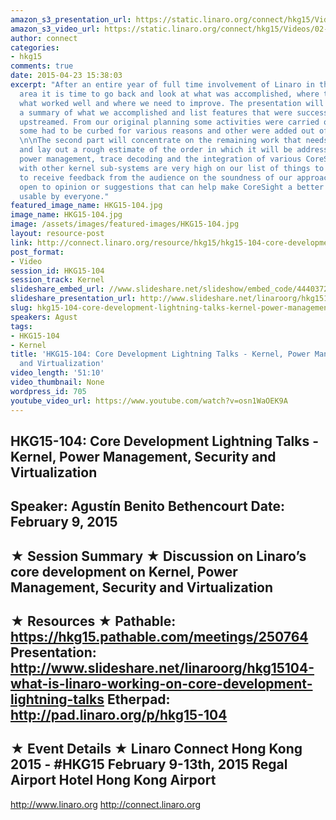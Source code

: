 ```yaml
---
amazon_s3_presentation_url: https://static.linaro.org/connect/hkg15/Videos/02-09-Monday/HKG15-104.pdf
amazon_s3_video_url: https://static.linaro.org/connect/hkg15/Videos/02-09-Monday/HKG15-104+Core+Development+Lightning+Talks+-+Kernel%2C+Power+Management%2C+Security+and+Virtualization.mp4
author: connect
categories:
- hkg15
comments: true
date: 2015-04-23 15:38:03
excerpt: "After an entire year of full time involvement of Linaro in the CoreSight
  area it is time to go back and look at what was accomplished, where things are,
  what worked well and where we need to improve. The presentation will start with
  a summary of what we accomplished and list features that were successfully pushed
  upstreamed. From our original planning some activities were carried out as expected,
  some had to be curbed for various reasons and other were added out of necessity.
  \n\nThe second part will concentrate on the remaining work that needs to be done
  and lay out a rough estimate of the order in which it will be addressed. Armv8,
  power management, trace decoding and the integration of various CoreSight functionality
  with other kernel sub-systems are very high on our list of things to so. We hope
  to receive feedback from the audience on the soundness of our approach and definitely
  open to opinion or suggestions that can help make CoreSight a better sub-system
  usable by everyone."
featured_image_name: HKG15-104.jpg
image_name: HKG15-104.jpg
image: /assets/images/featured-images/HKG15-104.jpg
layout: resource-post
link: http://connect.linaro.org/resource/hkg15/hkg15-104-core-development-lightning-talks-kernel-power-management-security-and-virtualization/
post_format:
- Video
session_id: HKG15-104
session_track: Kernel
slideshare_embed_url: //www.slideshare.net/slideshow/embed_code/44403726
slideshare_presentation_url: http://www.slideshare.net/linaroorg/hkg15104-what-is-linaro-working-on-core-development-lightning-talks
slug: hkg15-104-core-development-lightning-talks-kernel-power-management-security-and-virtualization
speakers: Agust
tags:
- HKG15-104
- Kernel
title: 'HKG15-104: Core Development Lightning Talks - Kernel, Power Management, Security
  and Virtualization'
video_length: '51:10'
video_thumbnail: None
wordpress_id: 705
youtube_video_url: https://www.youtube.com/watch?v=osn1WaOEK9A
---
```


HKG15-104: Core Development Lightning Talks - Kernel, Power Management, Security and Virtualization
---------------------------------------------------
Speaker: Agustín Benito Bethencourt
Date: February 9, 2015
---------------------------------------------------
★ Session Summary ★
Discussion on Linaro’s core development on Kernel, Power Management, Security and Virtualization
--------------------------------------------------
★ Resources ★
Pathable: https://hkg15.pathable.com/meetings/250764
Presentation:  http://www.slideshare.net/linaroorg/hkg15104-what-is-linaro-working-on-core-development-lightning-talks
Etherpad: http://pad.linaro.org/p/hkg15-104
---------------------------------------------------
★ Event Details ★
Linaro Connect Hong Kong 2015 - #HKG15
February 9-13th, 2015
Regal Airport Hotel Hong Kong Airport
---------------------------------------------------
http://www.linaro.org
http://connect.linaro.org
